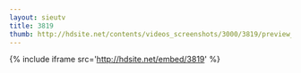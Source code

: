 ```yaml
---
layout: sieutv
title: 3819
thumb: http://hdsite.net/contents/videos_screenshots/3000/3819/preview_360p.mp4.jpg
---
```

{% include iframe src='http://hdsite.net/embed/3819' %}
 
